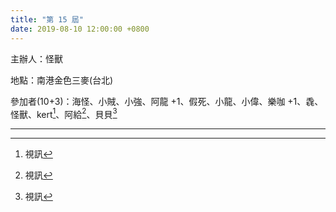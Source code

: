 ```yaml
---
title: "第 15 屆"
date: 2019-08-10 12:00:00 +0800
---
```


主辦人：怪獸

地點：南港金色三麥(台北)

參加者(10+3)：海怪、小賊、小強、阿龍 +1、假死、小龍、小偉、樂咖 +1、毳、怪獸、kert[^1]、阿給[^1]、貝貝[^1]

----
[^1]: 視訊